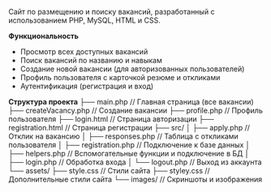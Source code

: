 Cайт по размещению и поиску вакансий, разработанный с использованием PHP, MySQL, HTML и CSS.

**Функциональность**
- Просмотр всех доступных вакансий
- Поиск вакансий по названию и навыкам
- Создание новой вакансии (для авторизованных пользователей)
- Профиль пользователя с карточкой резюме и откликами
- Аутентификация (регистрация и вход)

**Структура проекта**
├── main.php                // Главная страница (все вакансии)
├── createVacancy.php       // Создание вакансии
├── profile.php             // Профиль пользователя
├── login.html              // Страница авторизации
├── registration.html       // Страница регистрации
├── src/
│   ├── apply.php           // Отклик на вакансию
│   ├── responses.php       // Таблица с откликами пользователя
│   ├── registration.php    // Подключение к базе данных
│   ├── helpers.php         // Вспомогательные функции и подключение в БД
│   ├── login.php           // Обработка входа
│   └── logout.php          // Выход из аккаунта
└── assets/
    ├── style.css           // Стили сайта
    ├── styleу.css          // Дополнительные стили сайта
    └── images/             // Скриншоты и изображения



